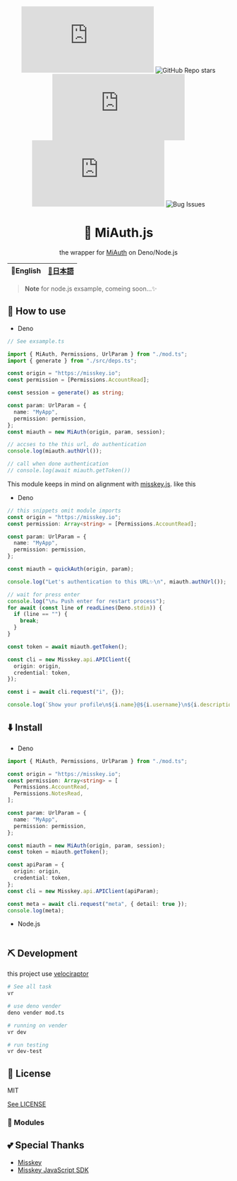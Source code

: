<div align="center">

![Last commit](https://img.shields.io/github/last-commit/Comamoca/miauth.js?color=green&style=flat-square)
<img alt="GitHub Repo stars" src="https://img.shields.io/github/stars/Comamoca/miauth.js?color=green&style=flat-square">
![Issues](https://img.shields.io/github/issues/Comamoca/miauth.js?color=green&style=flat-square)
![Open Issues](https://img.shields.io/github/issues-raw/Comamoca/miauth.js?color=green&style=flat-square)
![Bug Issues](https://img.shields.io/github/issues/Comamoca/miauth.js/bug?color=green&style=flat-square)

# 🦊 MiAuth.js

the wrapper for [MiAuth](https://misskey-hub.net/docs/api/) on Deno/Node.js

</div>

<table>
  <thead>
    <tr>
      <th style="text-align:center">🍔English</th>
      <th style="text-align:center"><a href="README.ja.md">🍡日本語</a></th>
    </tr>
  </thead>
</table>

<div align="center">

</div>

> **Note** for node.js exsample, comeing soon...:sparkles:

## 🚀 How to use

- Deno

```ts
// See exsample.ts

import { MiAuth, Permissions, UrlParam } from "./mod.ts";
import { generate } from "./src/deps.ts";

const origin = "https://misskey.io";
const permission = [Permissions.AccountRead];

const session = generate() as string;

const param: UrlParam = {
  name: "MyApp",
  permission: permission,
};
const miauth = new MiAuth(origin, param, session);

// accses to the this url, do authentication
console.log(miauth.authUrl());

// call when done authentication
// console.log(await miauth.getToken())
```

This module keeps in mind on alignment with
[misskey.js](https://github.com/misskey-dev/misskey.js). like this

- Deno

```ts
// this snippets omit module imports
const origin = "https://misskey.io";
const permission: Array<string> = [Permissions.AccountRead];

const param: UrlParam = {
  name: "MyApp",
  permission: permission,
};

const miauth = quickAuth(origin, param);

console.log("Let's authentication to this URL✨\n", miauth.authUrl());

// wait for press enter
console.log("\n☕ Push enter for restart process");
for await (const line of readLines(Deno.stdin)) {
  if (line == "") {
    break;
  }
}

const token = await miauth.getToken();

const cli = new Misskey.api.APIClient({
  origin: origin,
  credential: token,
});

const i = await cli.request("i", {});

console.log(`Show your profile\n${i.name}@${i.username}\n${i.description}`);
```

## ⬇️ Install

- Deno

```ts
import { MiAuth, Permissions, UrlParam } from "./mod.ts";

const origin = "https://misskey.io";
const permission: Array<string> = [
  Permissions.AccountRead,
  Permissions.NotesRead,
];

const param: UrlParam = {
  name: "MyApp",
  permission: permission,
};

const miauth = new MiAuth(origin, param, session);
const token = miauth.getToken();

const apiParam = {
  origin: origin,
  credential: token,
};
const cli = new Misskey.api.APIClient(apiParam);

const meta = await cli.request("meta", { detail: true });
console.log(meta);
```

- Node.js

```
```

## ⛏️ Development

this project use [velociraptor](https://velociraptor.run/)

```sh
# See all task
vr

# use deno vender
deno vender mod.ts

# running on vender
vr dev

# run testing
vr dev-test
```

## 📜 License

MIT

[See LICENSE](./LICENSE)

### 🧩 Modules

## 💕 Special Thanks

- [Misskey](https://github.com/misskey-dev/misskey)
- [Misskey JavaScript SDK](https://github.com/misskey-dev/misskey.js)
